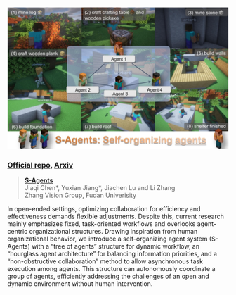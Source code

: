 <p align="center">
  <img src="figures/s_agent_cover.jpeg" alt="S-Agents Icon"/>
</p>

### [Official repo](https://github.com/fudan-zvg/S-Agents), [Arxiv](https://arxiv.org/pdf/2402.04578.pdf)
> **[S-Agents](https://github.com/fudan-zvg/S-Agents)**  
> Jiaqi Chen*, Yuxian Jiang*, Jiachen Lu and Li Zhang  
> Zhang Vision Group, Fudan Univerisity

In open-ended settings, optimizing collaboration for efficiency and effectiveness demands flexible adjustments. Despite this, current research mainly emphasizes fixed, task-oriented workflows and overlooks agent-centric organizational structures. Drawing inspiration from human organizational behavior, we introduce a self-organizing agent system (S-Agents) with a “tree of agents” structure for dynamic workflow, an “hourglass agent architecture” for balancing information priorities, and a “non-obstructive collaboration” method to allow asynchronous task execution among agents. This structure can autonomously coordinate a group of agents, efficiently addressing the challenges of an open and dynamic environment without human intervention.
